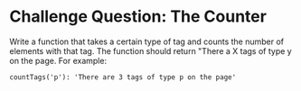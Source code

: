 # Challenge Question: The Counter
Write a function that takes a certain type of tag and counts the number of elements with that tag. The function should return "There a X tags of type y on the page. For example:
```
countTags('p'): 'There are 3 tags of type p on the page'
```
